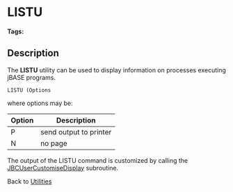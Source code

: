 # LISTU

<PageHeader />

**Tags:**
<badge text='utilities' vertical='middle' />
<badge text='process monitoring' vertical='middle' />

## Description

The **LISTU** utility can be used to display information on processes executing jBASE programs.

```
LISTU (Options
```

where options may be:

| Option | Description |
| --- | --- |
| P | send output to printer |
| N | no page |

The output of the LISTU command is customized by calling the [JBCUserCustomiseDisplay](./../customizing-the-output-of-commands) subroutine.

Back to [Utilities](./../utilities)

  
<PageFooter />
